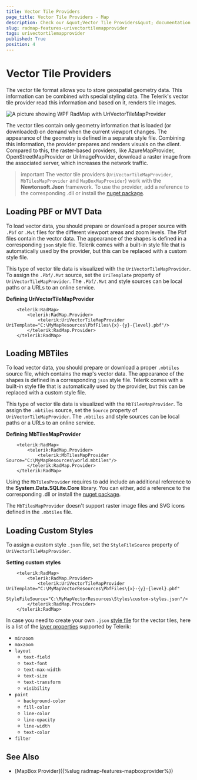 ```yaml
---
title: Vector Tile Providers
page_title: Vector Tile Providers - Map
description: Check our &quot;Vector Tile Providers&quot; documentation article for the RadMap WPF control.
slug: radmap-features-urivectortilemapprovider
tags: urivectortilemapprovider
published: True
position: 4
---
```


# Vector Tile Providers

The vector tile format allows you to store geospatial geometry data. This information can be combined with special styling data. The Telerik's vector tile provider read this information and based on it, renders tile images.

![A picture showing WPF RadMap with UriVectorTileMapProvider](images/radmap-features-urivectortilemapprovider-0.png)

The vector tiles contain only geometry information that is loaded (or downloaded) on demand when the current viewport changes. The appearance of the geometry is defined in a separate style file. Combining this information, the provider prepares and renders visuals on the client. Compared to this, the raster-based providers, like AzureMapProvider, OpenStreetMapProvider or UriImageProvider, download a raster image from the associated server, which increases the network traffic.

>important The vector tile providers (`UriVectorTileMapProvider`, `MbTilesMapProvider` and `MapBoxMapProvider`) work with the __Newtonsoft.Json__ framework. To use the provider, add a reference to the corresponding .dll or install the [nuget package](https://www.nuget.org/packages/Newtonsoft.Json/).

## Loading PBF or MVT Data

To load vector data, you should prepare or download a proper source with `.Pbf` or `.Mvt` files for the different viewport areas and zoom levels. The Pbf files contain the vector data. The appearance of the shapes is defined in a corresponding `json` style file. Telerik comes with a built-in style file that is automatically used by the provider, but this can be replaced with a custom style file. 

This type of vector tile data is visualized with the `UriVectorTileMapProvider`. To assign the `.Pbf/.Mvt` source, set the `UriTemplate` property of `UriVectorTileMapProvider`. The `.Pbf/.Mvt` and style sources can be local paths or a URLs to an online service. 

__Defining UriVectorTileMapProvider__
```XAML
	<telerik:RadMap>
		<telerik:RadMap.Provider>
			<telerik:UriVectorTileMapProvider UriTemplate="C:\MyMapResources\PbfFiles\{x}-{y}-{level}.pbf"/>
		</telerik:RadMap.Provider>
	</telerik:RadMap>
```

## Loading MBTiles

To load vector data, you should prepare or download a proper `.mbtiles` source file, which contains the map's vector data. The appearance of the shapes is defined in a corresponding `json` style file. Telerik comes with a built-in style file that is automatically used by the provider, but this can be replaced with a custom style file. 

This type of vector tile data is visualized with the `MbTilesMapProvider`. To assign the `.mbtiles` source, set the `Source` property of `UriVectorTileMapProvider`. The `.mbtiles` and style sources can be local paths or a URLs to an online service. 

__Defining MbTilesMapProvider__
```XAML
	<telerik:RadMap>
		<telerik:RadMap.Provider>
			<telerik:MbTilesMapProvider Source="C:\MyMapResources\world.mbtiles"/>
		</telerik:RadMap.Provider>
	</telerik:RadMap>
```

Using the `MbTilesProvider` requires to add include an additional reference to the __System.Data.SQLite.Core__ library. You can either, add a reference to the corresponding .dll or install the [nuget package](https://www.nuget.org/packages/System.Data.SQLite.Core/).

The `MbTilesMapProvider` doesn't support raster image files and SVG icons defined in the `.mbtiles` file.

## Loading Custom Styles 

To assign a custom style `.json` file, set the `StyleFileSource` property of `UriVectorTileMapProvider`.

__Setting custom styles__
```XAML
	<telerik:RadMap>
		<telerik:RadMap.Provider>
			<telerik:UriVectorTileMapProvider UriTemplate="C:\MyMapVectorResources\PbfFiles\{x}-{y}-{level}.pbf"
											  StyleFileSource="C:\MyMapVectorResources\Styles\custom-styles.json"/>
		</telerik:RadMap.Provider>
	</telerik:RadMap>
```

In case you need to create your own `.json` [style file](https://docs.mapbox.com/mapbox-gl-js/style-spec/) for the vector tiles, here is a list of the [layer properties](https://docs.mapbox.com/mapbox-gl-js/style-spec/layers/) supported by Telerik:

* `minzoom`
* `maxzoom` 
* `layout`    
    * `text-field`
    * `text-font`
    * `text-max-width`
    * `text-size`
    * `text-transform`
	* `visibility`	
* `paint`
	* `background-color`
	* `fill-color`
	* `line-color`
	* `line-opacity`
	* `line-width`
	* `text-color`
* `filter`

## See Also 
* [MapBox Provider]({%slug radmap-features-mapboxprovider%})